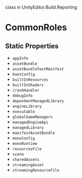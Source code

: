 class in UnityEditor.Build.Reporting
# CommonRoles

## Static Properties
- `appInfo`
- `assetBundle`
- `assetBundleTextManifest`
- `bootConfig`
- `builtInResources`
- `builtInShaders`
- `crashHandler`
- `debugInfo`
- `dependentManagedLibrary`
- `engineLibrary`
- `executable`
- `globalGameManagers`
- `managedEngineApi`
- `managedLibrary`
- `manifestAssetBundle`
- `monoConfig`
- `monoRuntime`
- `resourcesFile`
- `scene`
- `sharedAssets`
- `streamingAsset`
- `streamingResourceFile`
